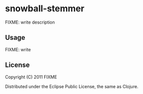 # snowball-stemmer

FIXME: write description

## Usage

FIXME: write

## License

Copyright (C) 2011 FIXME

Distributed under the Eclipse Public License, the same as Clojure.
